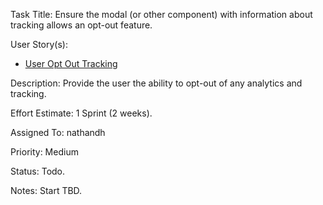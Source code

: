 Task Title: Ensure the modal (or other component) with information about tracking allows an opt-out feature.

User Story(s): 
 * [User Opt Out Tracking](../story_opt_out_tracking.md)

Description: Provide the user the ability to opt-out of any analytics and tracking.

Effort Estimate: 1 Sprint (2 weeks).

Assigned To: nathandh

Priority: Medium

Status: Todo.

Notes: Start TBD.